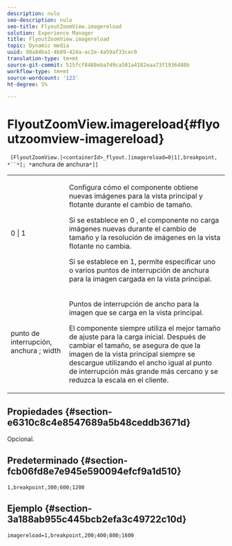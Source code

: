 ```yaml
---
description: nulo
seo-description: nulo
seo-title: FlyoutZoomView.imagereload
solution: Experience Manager
title: FlyoutZoomView.imagereload
topic: Dynamic media
uuid: 98a84ba1-4b89-424a-ac2e-4a59af33cec0
translation-type: tm+mt
source-git-commit: 515fcf8488eba7d9ca501a4182eaa73f1936488b
workflow-type: tm+mt
source-wordcount: '123'
ht-degree: 5%

---
```



# FlyoutZoomView.imagereload{#flyoutzoomview-imagereload}

` [FlyoutZoomView.|<containerId>_flyout.]imagereload=0|1[,breakpoint, *``*[; *`anchura de anchura`*]]`

<table id="table_7DA232CB62134078B788B9AB1452F363"> 
 <tbody> 
  <tr> 
   <td colname="col1"> <p> <span class="codeph"> 0 | 1 </span> </p> </td> 
   <td colname="col2"> <p> Configura cómo el componente obtiene nuevas imágenes para la vista principal y flotante durante el cambio de tamaño. </p> <p>Si se establece en <span class="codeph"> 0 </span>, el componente no carga imágenes nuevas durante el cambio de tamaño y la resolución de imágenes en la vista flotante no cambia. </p> <p>Si se establece en <span class="codeph"> 1, </span> permite especificar uno o varios puntos de interrupción de anchura para la imagen cargada en la vista principal. </p> </td> 
  </tr> 
  <tr> 
   <td colname="col1"> <p> <span class="codeph"> punto de interrupción, <span class="varname"> anchura </span>; <span class="varname"> width </span> </span> </p> </td> 
   <td colname="col2"> <p>Puntos de interrupción de ancho para la imagen que se carga en la vista principal. </p> <p>El componente siempre utiliza el mejor tamaño de ajuste para la carga inicial. Después de cambiar el tamaño, se asegura de que la imagen de la vista principal siempre se descargue utilizando el ancho igual al punto de interrupción más grande más cercano y se reduzca la escala en el cliente. </p> </td> 
  </tr> 
 </tbody> 
</table>

## Propiedades {#section-e6310c8c4e8547689a5b48ceddb3671d}

Opcional.

## Predeterminado {#section-fcb06fd8e7e945e590094efcf9a1d510}

`1,breakpoint,300;600;1200`

## Ejemplo {#section-3a188ab955c445bcb2efa3c49722c10d}

`imagereload=1,breakpoint,200;400;800;1600`
